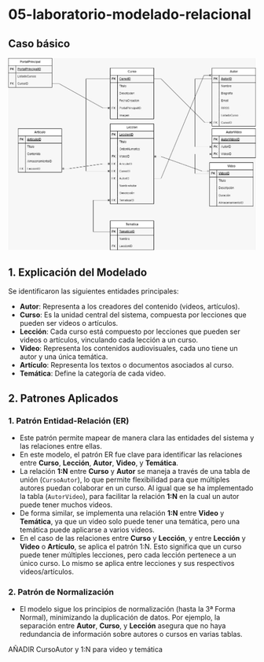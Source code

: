 # 05-laboratorio-modelado-relacional

## Caso básico

![imagen](../content/WhatsApp%20Image%202024-10-06%20at%2020.01.50.jpeg)

## 1. Explicación del Modelado

Se identificaron las siguientes entidades principales:

- **Autor**: Representa a los creadores del contenido (videos, artículos).
- **Curso**: Es la unidad central del sistema, compuesta por lecciones que pueden ser videos o artículos.
- **Lección**: Cada curso está compuesto por lecciones que pueden ser videos o artículos, vinculando cada lección a un curso.
- **Video**: Representa los contenidos audiovisuales, cada uno tiene un autor y una única temática.
- **Artículo**: Representa los textos o documentos asociados al curso.
- **Temática**: Define la categoría de cada video.

## 2. Patrones Aplicados

### 1. Patrón Entidad-Relación (ER)
- Este patrón permite mapear de manera clara las entidades del sistema y las relaciones entre ellas. 
- En este modelo, el patrón ER fue clave para identificar las relaciones entre **Curso**, **Lección**, **Autor**, **Video**, y **Temática**.
- La relación **1:N** entre **Curso** y **Autor** se maneja a través de una tabla de unión (`CursoAutor`), lo que permite flexibilidad para que múltiples autores puedan colaborar en un curso. Al igual que se ha implementado la tabla (`AutorVideo`), para facilitar la relación **1:N** en la cual un autor puede tener muchos videos. 
- De forma similar, se implementa una relación **1:N** entre **Video** y **Temática**, ya que un video solo puede tener una temática, pero una temática puede aplicarse a varios videos.
- En el caso de las relaciones entre **Curso** y **Lección**, y entre **Lección** y **Video** o **Artículo**, se aplica el patrón 1:N. Esto significa que un curso puede tener múltiples lecciones, pero cada lección pertenece a un único curso. Lo mismo se aplica entre lecciones y sus respectivos videos/artículos.

### 2. Patrón de Normalización
- El modelo sigue los principios de normalización (hasta la 3ª Forma Normal), minimizando la duplicación de datos. Por ejemplo, la separación entre **Autor**, **Curso**, y **Lección** asegura que no haya redundancia de información sobre autores o cursos en varias tablas.



AÑADIR CursoAutor y 1:N para video y temática